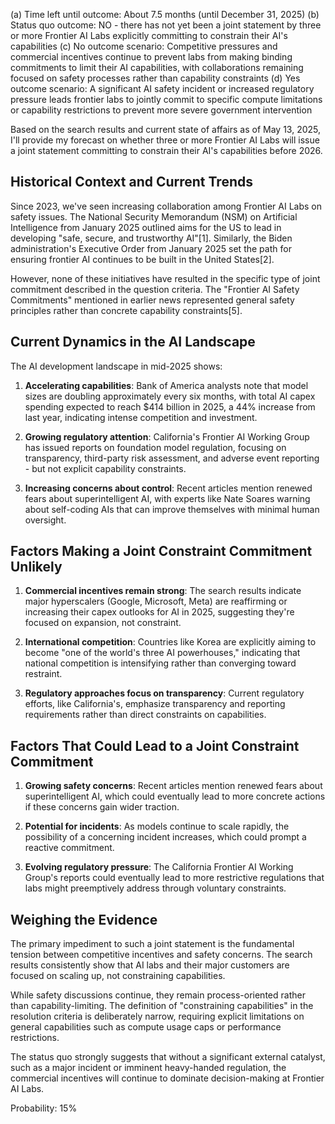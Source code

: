 (a) Time left until outcome: About 7.5 months (until December 31, 2025)
(b) Status quo outcome: NO - there has not yet been a joint statement by three or more Frontier AI Labs explicitly committing to constrain their AI's capabilities
(c) No outcome scenario: Competitive pressures and commercial incentives continue to prevent labs from making binding commitments to limit their AI capabilities, with collaborations remaining focused on safety processes rather than capability constraints
(d) Yes outcome scenario: A significant AI safety incident or increased regulatory pressure leads frontier labs to jointly commit to specific compute limitations or capability restrictions to prevent more severe government intervention

Based on the search results and current state of affairs as of May 13, 2025, I'll provide my forecast on whether three or more Frontier AI Labs will issue a joint statement committing to constrain their AI's capabilities before 2026.

## Historical Context and Current Trends

Since 2023, we've seen increasing collaboration among Frontier AI Labs on safety issues. The National Security Memorandum (NSM) on Artificial Intelligence from January 2025 outlined aims for the US to lead in developing "safe, secure, and trustworthy AI"[1]. Similarly, the Biden administration's Executive Order from January 2025 set the path for ensuring frontier AI continues to be built in the United States[2].

However, none of these initiatives have resulted in the specific type of joint commitment described in the question criteria. The "Frontier AI Safety Commitments" mentioned in earlier news represented general safety principles rather than concrete capability constraints[5].

## Current Dynamics in the AI Landscape

The AI development landscape in mid-2025 shows:

1. **Accelerating capabilities**: Bank of America analysts note that model sizes are doubling approximately every six months, with total AI capex spending expected to reach $414 billion in 2025, a 44% increase from last year, indicating intense competition and investment.

2. **Growing regulatory attention**: California's Frontier AI Working Group has issued reports on foundation model regulation, focusing on transparency, third-party risk assessment, and adverse event reporting - but not explicit capability constraints.

3. **Increasing concerns about control**: Recent articles mention renewed fears about superintelligent AI, with experts like Nate Soares warning about self-coding AIs that can improve themselves with minimal human oversight.

## Factors Making a Joint Constraint Commitment Unlikely

1. **Commercial incentives remain strong**: The search results indicate major hyperscalers (Google, Microsoft, Meta) are reaffirming or increasing their capex outlooks for AI in 2025, suggesting they're focused on expansion, not constraint.

2. **International competition**: Countries like Korea are explicitly aiming to become "one of the world's three AI powerhouses," indicating that national competition is intensifying rather than converging toward restraint.

3. **Regulatory approaches focus on transparency**: Current regulatory efforts, like California's, emphasize transparency and reporting requirements rather than direct constraints on capabilities.

## Factors That Could Lead to a Joint Constraint Commitment

1. **Growing safety concerns**: Recent articles mention renewed fears about superintelligent AI, which could eventually lead to more concrete actions if these concerns gain wider traction.

2. **Potential for incidents**: As models continue to scale rapidly, the possibility of a concerning incident increases, which could prompt a reactive commitment.

3. **Evolving regulatory pressure**: The California Frontier AI Working Group's reports could eventually lead to more restrictive regulations that labs might preemptively address through voluntary constraints.

## Weighing the Evidence

The primary impediment to such a joint statement is the fundamental tension between competitive incentives and safety concerns. The search results consistently show that AI labs and their major customers are focused on scaling up, not constraining capabilities.

While safety discussions continue, they remain process-oriented rather than capability-limiting. The definition of "constraining capabilities" in the resolution criteria is deliberately narrow, requiring explicit limitations on general capabilities such as compute usage caps or performance restrictions.

The status quo strongly suggests that without a significant external catalyst, such as a major incident or imminent heavy-handed regulation, the commercial incentives will continue to dominate decision-making at Frontier AI Labs.

Probability: 15%